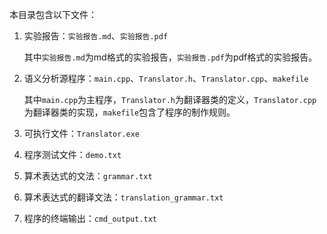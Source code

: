本目录包含以下文件：

1. 实验报告：`实验报告.md`、`实验报告.pdf`

   其中`实验报告.md`为md格式的实验报告，`实验报告.pdf`为pdf格式的实验报告。

2. 语义分析源程序：`main.cpp`、`Translator.h`、`Translator.cpp`、`makefile`

   其中`main.cpp`为主程序，`Translator.h`为翻译器类的定义，`Translator.cpp`为翻译器类的实现，`makefile`包含了程序的制作规则。

3. 可执行文件：`Translator.exe`

3. 程序测试文件：`demo.txt`

3. 算术表达式的文法：`grammar.txt`

3. 算术表达式的翻译文法：`translation_grammar.txt  `

7. 程序的终端输出：`cmd_output.txt`
